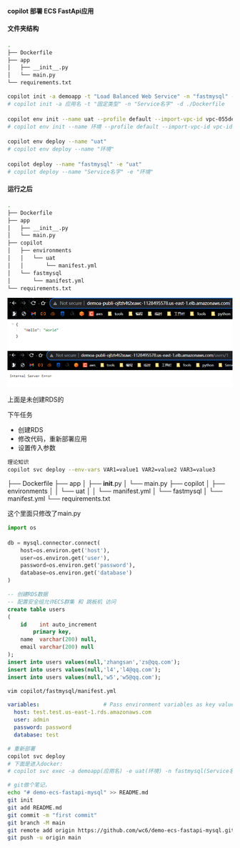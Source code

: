 #### copilot 部署 ECS FastApi应用

#### 文件夹结构
```bash
.
├── Dockerfile
├── app
│   ├── __init__.py
│   └── main.py
└── requirements.txt
```
```bash
copilot init -a demoapp -t "Load Balanced Web Service" -n "fastmysql" -d ./Dockerfile     
# copilot init -a 应用名 -t "固定类型" -n "Service名字" -d ./Dockerfile

copilot env init --name uat --profile default --import-vpc-id vpc-055dec0736877f582 --import-public-subnets subnet-06f008ada1c41f1a0,subnet-0d7d662a9cb875c44,subnet-0535b256ed654c75a,subnet-018bfac11befe86ad,subnet-03d141d4ea5df2935,subnet-0768d1b7295c8780d 
# copilot env init --name 环境 --profile default --import-vpc-id vpc-id --import-public-subnets subnet-id1,id2 

copilot env deploy --name "uat"
# copilot env deploy --name "环境"

copilot deploy --name "fastmysql" -e "uat"
# copilot deploy --name "Service名字" -e "环境"
```
#### 运行之后
```bash
.
├── Dockerfile
├── app
│   ├── __init__.py
│   └── main.py
├── copilot
│   ├── environments
│   │   └── uat
│   │       └── manifest.yml
│   └── fastmysql
│       └── manifest.yml
└── requirements.txt
```

![Alt text](img/image.png)
![Alt text](img/image-1.png)

上面是未创建RDS的


下午任务
- 创建RDS
- 修改代码，重新部署应用
- 设置传入参数

```bash
理论知识
copilot svc deploy --env-vars VAR1=value1 VAR2=value2 VAR3=value3

```

├── Dockerfile
├── app
│   ├── __init__.py
│   └── main.py
├── copilot
│   ├── environments
│   │   └── uat
│   │       └── manifest.yml
│   └── fastmysql
│       └── manifest.yml
└── requirements.txt

这个里面只修改了main.py
```python 
import os

db = mysql.connector.connect(
    host=os.environ.get('host'),
    user=os.environ.get('user'),
    password=os.environ.get('password'),
    database=os.environ.get('database')
)
```
```sql
-- 创建RDS数据
-- 配置安全组允许ECS群集 和 跳板机 访问
create table users
(
    id    int auto_increment
        primary key,
    name  varchar(200) null,
    email varchar(200) null
);
insert into users values(null,'zhangsan','zs@qq.com');
insert into users values(null,'l4','l4@qq.com');
insert into users values(null,'w5','w5@qq.com');
```

```bash
vim copilot/fastmysql/manifest.yml
```
```yaml
variables:                    # Pass environment variables as key value pairs.
  host: test.test.us-east-1.rds.amazonaws.com
  user: admin
  password: password
  database: test
```
```bash
# 重新部署
copilot svc deploy
# 下面是进入docker:
# copilot svc exec -a demoapp(应用名) -e uat(环境) -n fastmysql(Service名字)


```


```bash
# git做个笔记，
echo "# demo-ecs-fastapi-mysql" >> README.md
git init
git add README.md
git commit -m "first commit"
git branch -M main
git remote add origin https://github.com/wc6/demo-ecs-fastapi-mysql.git
git push -u origin main


```